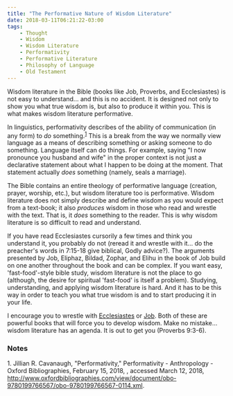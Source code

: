 ```yaml
---
title: "The Performative Nature of Wisdom Literature"
date: 2018-03-11T06:21:22-03:00
tags:
    - Thought
    - Wisdom
    - Wisdom Literature
    - Performativity
    - Performative Literature
    - Philosophy of Language
    - Old Testament
---
```


Wisdom literature in the Bible (books like Job, Proverbs, and Ecclesiastes) is not easy to understand... and this is no accident. It is designed not only to show you what true wisdom is, but also to produce it within you. This is what makes wisdom literature performative.

In linguistics, performativity describes of the ability of communication (in any form) to *do* something.<sup>[1](#footnote1)</sup> This is a break from the way we normally view language as a means of describing something or asking someone to do something. Language itself can do things. For example, saying "I now pronounce you husband and wife" in the proper context is not just a declarative statement about what I happen to be doing at the moment. That statement actually *does* something (namely, seals a marriage).

The Bible contains an entire theology of performative language (creation, prayer, worship, etc.), but wisdom literature too is performative. Wisdom literature does not simply describe and define wisdom as you would expect from a text-book; it also *produces* wisdom in those who read and wrestle with the text. That is, it *does* something to the reader. This is why wisdom literature is so difficult to read and understand.

If you have read Ecclesiastes cursorily a few times and think you understand it, you probably do not (reread it and wrestle with it... do the preacher's words in 7:15-18 give biblical, Godly advice?). The arguments presented by Job, Eliphaz, Bildad, Zophar, and Elihu in the book of Job build on one another throughout the book and can be complex. If you want easy, 'fast-food'-style bible study, wisdom literature is not the place to go (although, the desire for spiritual 'fast-food' is itself a problem). Studying, understanding, and applying wisdom literature is hard. And it has to be this way in order to teach you what true wisdom is and to start producing it in your life.

I encourage you to wrestle with [Ecclesiastes](http://bibleresearch.tk/notes/old_testament/wisdom_literature/ecclesiastes.html) or [Job](http://bibleresearch.tk/notes/old_testament/wisdom_literature/job.html). Both of these are powerful books that will force you to develop wisdom. Make no mistake... wisdom literature has an agenda. It is out to get you (Proverbs 9:3-6).

### Notes

<a id="footnote1">1. </a>Jillian R. Cavanaugh, "Performativity," Performativity - Anthropology - Oxford Bibliographies, February 15, 2018, , accessed March 12, 2018, http://www.oxfordbibliographies.com/view/document/obo-9780199766567/obo-9780199766567-0114.xml.
